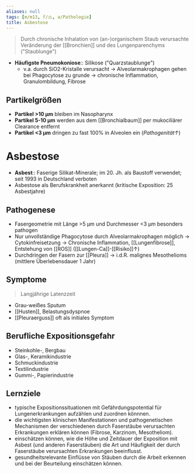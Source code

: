 ```yaml
---
aliases: null
tags: [m/m13, f/🫁, a/Pathologie]
title: Asbestose
---
```

> Durch chronische Inhalation von (an-)organischem Staub verursachte Veränderung der [[Bronchien]] und des Lungenparenchyms ("Staublunge")

- **Häufigste Pneumokoniose**:: Silikose ("Quarzstaublunge")
	- v.a. durch SiO2-Kristalle verursacht → Alveolarmakrophagen gehen bei Phagocytose zu grunde → chronische Inflammation, Granulombildung, Fibrose

## Partikelgrößen
- **Partikel >10 μm** bleiben im Nasopharynx
- **Partikel 5-10 μm** werden aus dem [[Bronchialbaum]] per mukociliärer Clearance entfernt
- **Partikel <3 μm** dringen zu fast 100% in Alveolen ein (*Pathogenität↑*)

# Asbestose
- **Asbest**:: Faserige Silikat-Minerale; im 20. Jh. als Baustoff verwendet; seit 1993 in Deutschland verboten
- Asbestose als Berufskrankheit anerkannt (kritische Exposition: 25 Asbestjahre)
## Pathogenese
- Fasergeometrie mit Länge >5 μm und Durchmesser <3 μm besonders pathogen
- Nur unvollständige Phagocytose durch Alveolarmakrophagen möglich → Cytokinfreisetzung → Chronische Inflammation, [[Lungenfibrose]], Entstehung von [[ROS]] ([[Lungen-Ca]]-[[Risiko]]↑)
- Durchdringen der Fasern zur [[Pleura]] → i.d.R. malignes Mesothelioms (mittlere Überlebensdauer 1 Jahr)

## Symptome
> Langjährige Latenzzeit
- Grau-weißes Sputum
- [[Husten]], Belastungsdyspnoe
- [[Pleuraerguss]] oft als initiales Symptom

## Berufliche Expositionsgefahr
- Steinkohle-, Bergbau
- Glas-, Keramikindustrie
- Schmuckindustrie
- Textilindustrie
- Gummi-, Papierindustrie


## Lernziele
- typische Expositionssituationen mit Gefährdungspotential für Lungenerkrankungen aufzählen und zuordnen könnnen. 
- die wichtigsten klinischen Manifestationen und pathogenetischen Mechanismen der verschiedenen durch Faserstäube verursachten Erkrankungen erklären können (Fibrose, Karzinom, Mesotheliom).
- einschätzen können, wie die Höhe und Zeitdauer der Exposition mit Asbest (und anderen Faserstäuben) die Art und Häufigkeit der durch Faserstäube verursachten Erkrankungen beeinflusst.
- gesundheitsrelevante Einflüsse von Stäuben durch die Arbeit erkennen und bei der Beurteilung einschätzen können.

